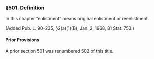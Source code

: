 ### §501. Definition ###

In this chapter “enlistment” means original enlistment or reenlistment.

(Added Pub. L. 90–235, §2(a)(1)(B), Jan. 2, 1968, 81 Stat. 753.)

#### Prior Provisions ####

A prior section 501 was renumbered 502 of this title.